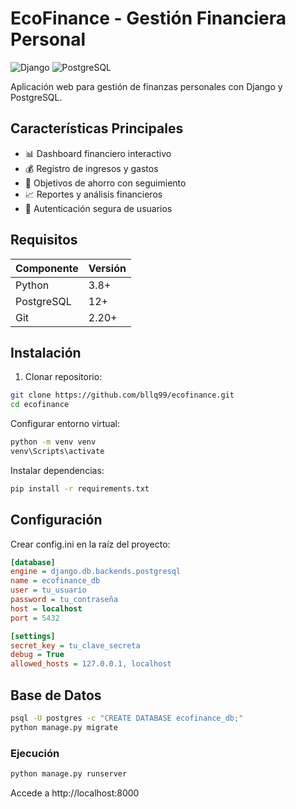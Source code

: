 # EcoFinance - Gestión Financiera Personal

![Django](https://img.shields.io/badge/Django-092E20?style=for-the-badge&logo=django&logoColor=white)
![PostgreSQL](https://img.shields.io/badge/PostgreSQL-316192?style=for-the-badge&logo=postgresql&logoColor=white)

Aplicación web para gestión de finanzas personales con Django y PostgreSQL.

## Características Principales

- 📊 Dashboard financiero interactivo
- 💰 Registro de ingresos y gastos
- 🎯 Objetivos de ahorro con seguimiento
- 📈 Reportes y análisis financieros
- 🔐 Autenticación segura de usuarios

## Requisitos

| Componente    | Versión |
|--------------|---------|
| Python       | 3.8+    |
| PostgreSQL   | 12+     |
| Git          | 2.20+   |

## Instalación

1. Clonar repositorio:
```bash
git clone https://github.com/bllq99/ecofinance.git
cd ecofinance
```
Configurar entorno virtual:

```bash
python -m venv venv
venv\Scripts\activate
```
Instalar dependencias:

```bash
pip install -r requirements.txt
```
## Configuración
Crear config.ini en la raíz del proyecto:

```ini
[database]
engine = django.db.backends.postgresql
name = ecofinance_db
user = tu_usuario
password = tu_contraseña
host = localhost
port = 5432

[settings]
secret_key = tu_clave_secreta
debug = True
allowed_hosts = 127.0.0.1, localhost
```
## Base de Datos
```bash
psql -U postgres -c "CREATE DATABASE ecofinance_db;"
python manage.py migrate
```
### Ejecución
```bash
python manage.py runserver
```
Accede a http://localhost:8000


